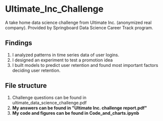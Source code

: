 # Ultimate_Inc_Challenge
A take home data science challenge from Ultimate Inc. (anonymized real company). Provided by Springboard Data Science Career Track program.<br>

## Findings
1. I analyzed patterns in time series data of user logins.
2. I designed an experiment to test a promotion idea
3. I built models to predict user retention and found most important factors deciding user retention.

## File structure
1. Challenge questions can be found in ultimate_data_science_challenge.pdf
2. **My answers can be found in "Ultimate Inc. challenge report.pdf"**
3. **My code and figures can be found in Code_and_charts.ipynb**
